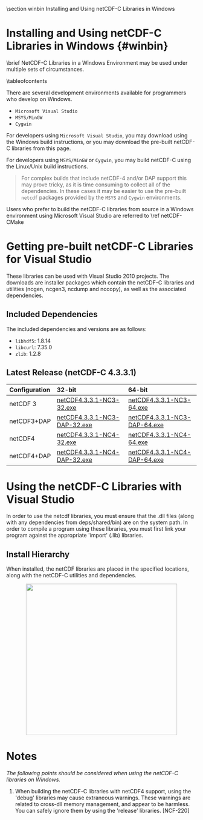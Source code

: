 \section winbin Installing and Using netCDF-C Libraries in Windows

Installing and Using netCDF-C Libraries in Windows {#winbin}
==================================================

\brief NetCDF-C Libraries in a Windows Environment may be used under multiple sets of circumstances.

\tableofcontents

There are several development environments available for programmers who develop on Windows. 

* `Microsoft Visual Studio `
* `MSYS/MinGW`
* `Cygwin`

For developers using `Microsoft Visual Studio`, you may download using the Windows build instructions, or you may download the pre-built netCDF-C libraries from this page.

For developers using `MSYS/MinGW` or `Cygwin`, you may build netCDF-C using the Linux/Unix build instructions.  

> For complex builds that include netCDF-4 and/or DAP support this may prove tricky, as it is time consuming to collect all of the dependencies.  In these cases it may be easier to use the pre-built `netcdf` packages provided by the `MSYS` and `Cygwin` environments.

Users who prefer to build the netCDF-C libraries from source in a Windows environment using Microsoft Visual Studio are referred to \ref netCDF-CMake

# Getting pre-built netCDF-C Libraries for Visual Studio

These libraries can be used with Visual Studio 2010 projects.  The downloads are installer packages which contain the netCDF-C libraries and utilities (ncgen, ncgen3, ncdump and nccopy), as well as the associated dependencies.  


## Included Dependencies

The included dependencies and versions are as follows:

* `libhdf5`: 1.8.14
* `libcurl`: 7.35.0
* `zlib`:    1.2.8

## Latest Release (netCDF-C 4.3.3.1)

Configuration		| 32-bit 						| 64-bit |
:-------------------|:--------							|:-------|
netCDF 3		| [netCDF4.3.3.1-NC3-32.exe][r1]		| [netCDF4.3.3.1-NC3-64.exe][r6] 
netCDF3+DAP		| [netCDF4.3.3.1-NC3-DAP-32.exe][r2]	| [netCDF4.3.3.1-NC3-DAP-64.exe][r6]
netCDF4			| [netCDF4.3.3.1-NC4-32.exe][r3]		| [netCDF4.3.3.1-NC4-64.exe][r7]
netCDF4+DAP		| [netCDF4.3.3.1-NC4-DAP-32.exe][r4]	| [netCDF4.3.3.1-NC4-DAP-64.exe][r8]

# Using the netCDF-C Libraries with Visual Studio
In order to use the netcdf libraries, you must ensure that the .dll files (along with any dependencies from deps/shared/bin) are on the system path. In order to compile a program using these libraries, you must first link your program against the appropriate 'import' (.lib) libraries.  

## Install Hierarchy

When installed, the netCDF libraries are placed in the specified locations, along with the netCDF-C utilities and dependencies.

<center>
<IMG SRC="InstallTreeWindows.png" width="400"/>
</center>

# Notes

*The following points should be considered when using the netCDF-C libraries on Windows.*

1. When building the netCDF-C libraries with netCDF4 support, using the 'debug' libraries may cause extraneous warnings. These warnings are related to cross-dll memory management, and appear to be harmless. You can safely ignore them by using the 'release' libraries. [NCF-220]


[r1]: http://www.unidata.ucar.edu/downloads/netcdf/ftp/netCDF4.3.3.1-NC3-32.exe
[r2]: http://www.unidata.ucar.edu/downloads/netcdf/ftp/netCDF4.3.3.1-NC3-DAP-32.exe
[r3]: http://www.unidata.ucar.edu/downloads/netcdf/ftp/netCDF4.3.3.1-NC4-32.exe
[r4]: http://www.unidata.ucar.edu/downloads/netcdf/ftp/netCDF4.3.3.1-NC4-DAP-32.exe
[r6]: http://www.unidata.ucar.edu/downloads/netcdf/ftp/netCDF4.3.3.1-NC3-64.exe
[r6]: http://www.unidata.ucar.edu/downloads/netcdf/ftp/netCDF4.3.3.1-NC3-DAP-64.exe
[r7]: http://www.unidata.ucar.edu/downloads/netcdf/ftp/netCDF4.3.3.1-NC4-64.exe
[r8]: http://www.unidata.ucar.edu/downloads/netcdf/ftp/netCDF4.3.3.1-NC4-DAP-64.exe
